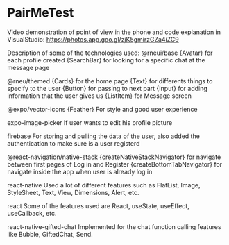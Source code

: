 # PairMeTest
Video demonstration of point of view in the phone and code explanation in VisualStudio: https://photos.app.goo.gl/zjK5gmirzGZa4iZC9

Description of some of the technologies used:
@rneui/base
  {Avatar} for each profile created
  {SearchBar} for looking for a specific chat at the message page

@rneu/themed
  {Cards} for the home page
  {Text} for differents things to specify to the user
  {Button} for passing to next part
  {Input} for adding information that the user gives us
  {ListItem} for Message screen
  
@expo/vector-icons {Feather}
  For style and good user experience
  
expo-image-picker
    If user wants to edit his profile picture
    
firebase
  For storing and pulling the data of the user, also added the authentication to make sure is a user registerd
  
@react-navigation/native-stack
  {createNativeStackNavigator} for navigate between first pages of Log in and Register
  {createBottomTabNavigator} for navigate inside the app when user is already log in
  
react-native
  Used a lot of different features such as FlatList, Image, StyleSheet, Text, View, Dimensions, Alert, etc.
  
react
  Some of the features used are React, useState, useEffect, useCallback, etc.
  
react-native-gifted-chat
  Implemented for the chat function calling features like Bubble, GiftedChat, Send.
